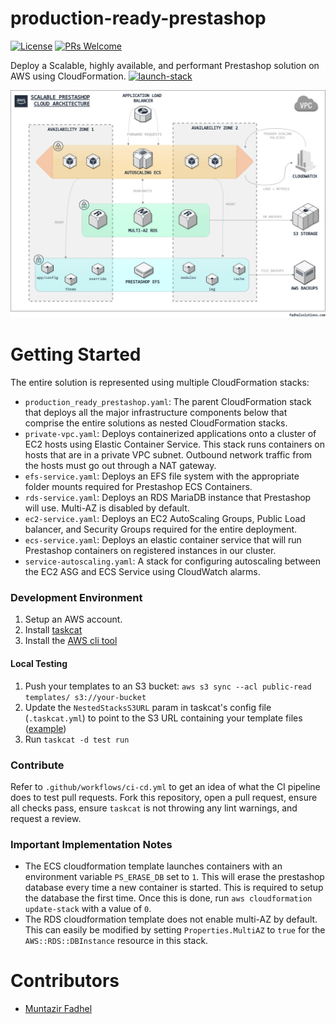 # production-ready-prestashop
 [![License](https://img.shields.io/badge/License-Apache%202.0-blue.svg)](https://opensource.org/licenses/Apache-2.0) [![PRs Welcome](https://img.shields.io/badge/PRs-welcome-brightgreen.svg?style=flat-square)](http://makeapullrequest.com)
 
Deploy a Scalable, highly available, and performant Prestashop solution on AWS using CloudFormation.
[![launch-stack](https://s3.amazonaws.com/cloudformation-examples/cloudformation-launch-stack.png)](https://console.aws.amazon.com/cloudformation/home?region=ca-central-1#/stacks/new?stackName=prestashop-stack&templateURL=https://production-ready-prestashop.s3.ca-central-1.amazonaws.com/versions/latest/production_ready_prestashop.yaml)

![Scalable Prestashop Architecture Diagram](https://github.com/Zir0-93/zir0-93.github.io/blob/master/images/scalable_presta.png?raw=true)

# Getting Started
The entire solution is represented using multiple CloudFormation stacks:
  * `production_ready_prestashop.yaml`: The parent CloudFormation stack that deploys all the major infrastructure components below that comprise the entire solutions as nested CloudFormation stacks.
  * `private-vpc.yaml`: Deploys containerized applications onto a cluster of EC2 hosts using Elastic Container Service. This stack runs containers on hosts that are in a private VPC subnet. Outbound network traffic from the hosts must go out through a NAT gateway.
  * `efs-service.yaml`: Deploys an EFS file system with the appropriate folder mounts required for Prestashop ECS Containers.
  * `rds-service.yaml`: Deploys an RDS MariaDB instance that Prestashop will use. Multi-AZ is disabled by default.
  * `ec2-service.yaml`: Deploys an EC2 AutoScaling Groups, Public Load balancer, and Security Groups required for the entire deployment.
  * `ecs-service.yaml`: Deploys an elastic container service that will run Prestashop containers on registered instances in our cluster.
  * `service-autoscaling.yaml`: A stack for configuring autoscaling between the EC2 ASG and ECS Service using CloudWatch alarms.
  
### Development Environment
1. Setup an AWS account.
2. Install [taskcat](https://github.com/aws-quickstart/taskcat)
3. Install the [AWS cli tool](https://docs.aws.amazon.com/cli/latest/userguide/install-cliv2.html)
   
#### Local Testing
1. Push your templates to an S3 bucket: `aws s3 sync --acl public-read templates/ s3://your-bucket`
2. Update the `NestedStacksS3URL` param in taskcat's config file (`.taskcat.yml`) to point to the S3 URL containing your template files ([example](https://production-ready-prestashop.s3.ca-central-1.amazonaws.com/versions/latest))
3. Run `taskcat -d test run`

### Contribute
Refer to `.github/workflows/ci-cd.yml` to get an idea of what the CI pipeline does to test pull requests. Fork this repository, open a pull request, ensure all checks pass, ensure `taskcat` is not throwing any lint warnings, and request a review.
 
 ### Important Implementation Notes
* The ECS cloudformation template launches containers with an environment variable `PS_ERASE_DB` set to `1`. This will erase the prestashop database every time a new container is started. This is required to setup the database the first time. Once this is done, run `aws cloudformation update-stack` with a value of `0`.
* The RDS cloudformation template does not enable multi-AZ by default. This can easily be modified by setting `Properties.MultiAZ` to `true` for the `AWS::RDS::DBInstance` resource in this stack.


 # Contributors
 * [Muntazir Fadhel](www.fadhelsolutions.com)

